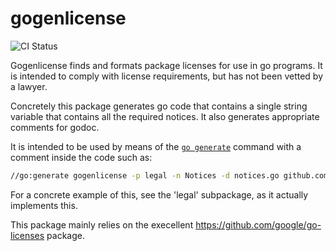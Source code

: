 # gogenlicense

![CI Status](https://github.com/tkw1536/gogenlicense/workflows/CI/badge.svg)

Gogenlicense finds and formats package licenses for use in go programs.
It is intended to comply with license requirements, but has not been vetted by a lawyer. 

Concretely this package generates go code that contains a single string variable that contains all the required notices. 
It also generates appropriate comments for godoc. 

It is intended to be used by means of the [`go generate`](https://golang.org/pkg/cmd/go/internal/generate/) command with a comment inside the code such as:

```bash
//go:generate gogenlicense -p legal -n Notices -d notices.go github.com/tkw1536/gogenlicense
```

For a concrete example of this, see the 'legal' subpackage, as it actually implements this. 

This package mainly relies on the execellent https://github.com/google/go-licenses package. 

